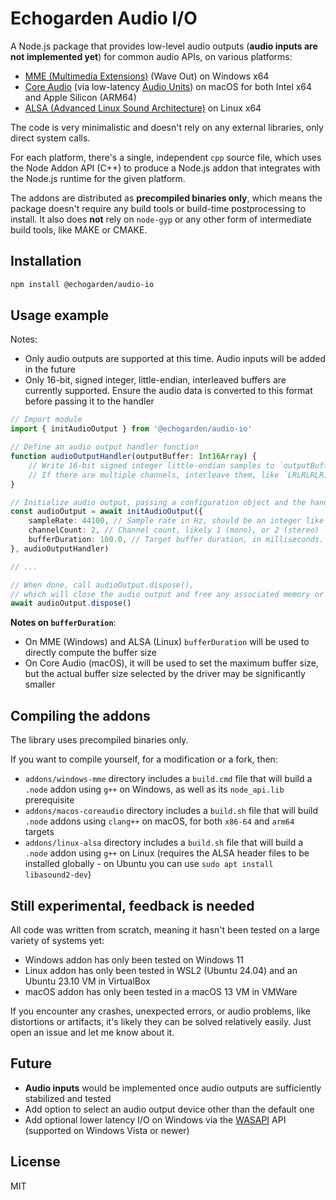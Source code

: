 # Echogarden Audio I/O

A Node.js package that provides low-level audio outputs (**audio inputs are not implemented yet**) for common audio APIs, on various platforms:

* [MME (Multimedia Extensions)](https://en.wikipedia.org/wiki/Windows_legacy_audio_components) (Wave Out) on Windows x64
* [Core Audio](https://en.wikipedia.org/wiki/Core_Audio) (via low-latency [Audio Units](https://en.wikipedia.org/wiki/Audio_Units)) on macOS for both Intel x64 and Apple Silicon (ARM64)
* [ALSA (Advanced Linux Sound Architecture)](https://en.wikipedia.org/wiki/Advanced_Linux_Sound_Architecture) on Linux x64

The code is very minimalistic and doesn't rely on any external libraries, only direct system calls.

For each platform, there's a single, independent `cpp` source file, which uses the Node Addon API (C++) to produce a Node.js addon that integrates with the Node.js runtime for the given platform.

The addons are distributed as **precompiled binaries only**, which means the package doesn't require any build tools or build-time postprocessing to install. It also does **not** rely on `node-gyp` or any other form of intermediate build tools, like MAKE or CMAKE.

## Installation

```sh
npm install @echogarden/audio-io
```

## Usage example

Notes:
* Only audio outputs are supported at this time. Audio inputs will be added in the future
* Only 16-bit, signed integer, little-endian, interleaved buffers are currently supported. Ensure the audio data is converted to this format before passing it to the handler

```ts
// Import module
import { initAudioOutput } from '@echogarden/audio-io'

// Define an audio output handler function
function audioOutputHandler(outputBuffer: Int16Array) {
	// Write 16-bit signed integer little-endian samples to `outputBuffer`.
	// If there are multiple channels, interleave them, like `LRLRLRLR..` for stereo.
}

// Initialize audio output, passing a configuration object and the handler
const audioOutput = await initAudioOutput({
	sampleRate: 44100, // Sample rate in Hz, should be an integer like 44100, 22050, 8000
	channelCount: 2, // Channel count, likely 1 (mono), or 2 (stereo)
	bufferDuration: 100.0, // Target buffer duration, in milliseconds. Defaults to 100.0
}, audioOutputHandler)

// ...

// When done, call audioOutput.dispose(),
// which will close the audio output and free any associated memory or handles.
await audioOutput.dispose()
```

**Notes on `bufferDuration`**:
* On MME (Windows) and ALSA (Linux) `bufferDuration` will be used to directly compute the buffer size
* On Core Audio (macOS), it will be used to set the maximum buffer size, but the actual buffer size selected by the driver may be significantly smaller

## Compiling the addons

The library uses precompiled binaries only.

If you want to compile yourself, for a modification or a fork, then:

* `addons/windows-mme` directory includes a `build.cmd` file that will build a `.node` addon using `g++` on Windows, as well as its `node_api.lib` prerequisite
* `addons/macos-coreaudio` directory includes a `build.sh` file that will build `.node` addons using `clang++` on macOS, for both `x86-64` and `arm64` targets
* `addons/linux-alsa` directory includes a `build.sh` file that will build a `.node` addon using `g++` on Linux (requires the ALSA header files to be installed globally - on Ubuntu you can use `sudo apt install libasound2-dev`)

## Still experimental, feedback is needed

All code was written from scratch, meaning it hasn't been tested on a large variety of systems yet:

* Windows addon has only been tested on Windows 11
* Linux addon has only been tested in WSL2 (Ubuntu 24.04) and an Ubuntu 23.10 VM in VirtualBox
* macOS addon has only been tested in a macOS 13 VM in VMWare

If you encounter any crashes, unexpected errors, or audio problems, like distortions or artifacts, it's likely they can be solved relatively easily. Just open an issue and let me know about it.

## Future

* **Audio inputs** would be implemented once audio outputs are sufficiently stabilized and tested
* Add option to select an audio output device other than the default one
* Add optional lower latency I/O on Windows via the [WASAPI](https://en.wikipedia.org/wiki/Technical_features_new_to_Windows_Vista#Audio_stack_architecture) API (supported on Windows Vista or newer)

## License

MIT

